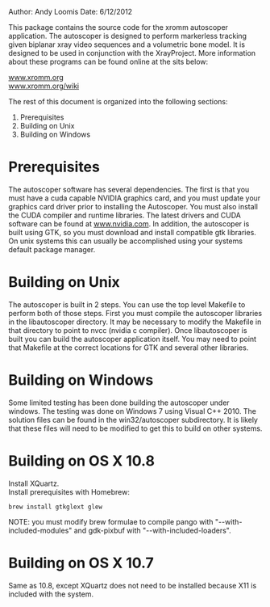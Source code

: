 Author: Andy Loomis
Date: 6/12/2012

This package contains the source code for the xromm autoscoper application. The
autoscoper is designed to perform markerless tracking given biplanar xray video
sequences and a volumetric bone model. It is designed to be used in conjunction
with the XrayProject. More information about these programs can be found online
at the sits below:

www.xromm.org  
www.xromm.org/wiki

The rest of this document is organized into the following sections:

1. Prerequisites
2. Building on Unix
3. Building on Windows

# Prerequisites

The autoscoper software has several dependencies. The first is that you must
have a cuda capable NVIDIA graphics card, and you  must update your graphics
card driver prior to installing the Autoscoper. You must also install the CUDA
compiler and runtime libraries. The latest drivers and CUDA software can be
found at www.nvidia.com. In addition, the autoscoper is built using GTK, so you
must download and install compatible gtk libraries. On unix systems this can
usually be accomplished using your systems default package manager.

# Building on Unix

The autoscoper is built in 2 steps. You can use the top level Makefile to
perform both of those steps. First you must compile the autoscoper libraries in
the libautoscoper directory. It may be necessary to modify the Makefile in that
directory to point to nvcc (nvidia c compiler). Once libautoscoper is built you
can build the autoscoper application itself. You may need to point that Makefile
at the correct locations for GTK and several other libraries.

# Building on Windows

Some limited testing has been done building the autoscoper under windows. The
testing was done on Windows 7 using Visual C++ 2010. The solution files can be
found in the win32/autoscoper subdirectory. It is likely that these files will
need to be modified to get this to build on other systems.

# Building on OS X 10.8

Install XQuartz.  
Install prerequisites with Homebrew:

    brew install gtkglext glew

NOTE: you must modify brew formulae to compile pango with
"--with-included-modules" and gdk-pixbuf with "--with-included-loaders".

# Building on OS X 10.7

Same as 10.8, except XQuartz does not need to be installed because X11 is
included with the system.

